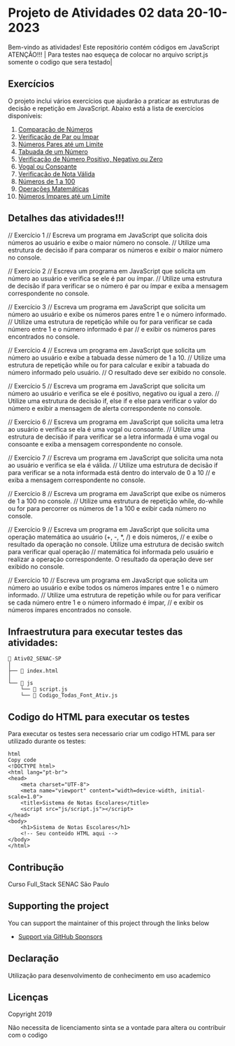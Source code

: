 # Projeto de Atividades 02 data 20-10-2023

Bem-vindo as atividades! Este repositório contém códigos em JavaScript ATENÇÃO!!! | Para testes nao esqueça de colocar no arquivo script.js somente o codigo que sera testado| 

## Exercícios

O projeto inclui vários exercícios que ajudarão a praticar as estruturas de decisão e repetição em JavaScript. Abaixo está a lista de exercícios disponíveis:

1. [Comparação de Números](#exercício-1)
2. [Verificação de Par ou Ímpar](#exercício-2)
3. [Números Pares até um Limite](#exercício-3)
4. [Tabuada de um Número](#exercício-4)
5. [Verificação de Número Positivo, Negativo ou Zero](#exercício-5)
6. [Vogal ou Consoante](#exercício-6)
7. [Verificação de Nota Válida](#exercício-7)
8. [Números de 1 a 100](#exercício-8)
9. [Operações Matemáticas](#exercício-9)
10. [Números Ímpares até um Limite](#exercício-10)

## Detalhes das atividades!!!

// Exercício 1
// Escreva um programa em JavaScript que solicita dois números ao usuário e exibe o maior número no console.
// Utilize uma estrutura de decisão if para comparar os números e exibir o maior número no console.

// Exercício 2
// Escreva um programa em JavaScript que solicita um número ao usuário e verifica se ele é par ou ímpar.
// Utilize uma estrutura de decisão if para verificar se o número é par ou ímpar e exiba a mensagem correspondente no console.

// Exercício 3
// Escreva um programa em JavaScript que solicita um número ao usuário e exibe os números pares entre 1 e o número informado.
// Utilize uma estrutura de repetição while ou for para verificar se cada número entre 1 e o número informado é par
// e exibir os números pares encontrados no console.

// Exercício 4
// Escreva um programa em JavaScript que solicita um número ao usuário e exibe a tabuada desse número de 1 a 10.
// Utilize uma estrutura de repetição while ou for para calcular e exibir a tabuada do número informado pelo usuário.
// O resultado deve ser exibido no console.

// Exercício 5
// Escreva um programa em JavaScript que solicita um número ao usuário e verifica se ele é positivo, negativo ou igual a zero.
// Utilize uma estrutura de decisão if, else if e else para verificar o valor do número e exibir a mensagem de alerta correspondente no console.

// Exercício 6
// Escreva um programa em JavaScript que solicita uma letra ao usuário e verifica se ela é uma vogal ou consoante.
// Utilize uma estrutura de decisão if para verificar se a letra informada é uma vogal ou consoante e exiba a mensagem correspondente no console.

// Exercício 7
// Escreva um programa em JavaScript que solicita uma nota ao usuário e verifica se ela é válida.
// Utilize uma estrutura de decisão if para verificar se a nota informada está dentro do intervalo de 0 a 10
// e exiba a mensagem correspondente no console.

// Exercício 8
// Escreva um programa em JavaScript que exibe os números de 1 a 100 no console.
// Utilize uma estrutura de repetição while, do-while ou for para percorrer os números de 1 a 100 e exibir cada número no console.

// Exercício 9
// Escreva um programa em JavaScript que solicita uma operação matemática ao usuário (+, -, *, /) e dois números,
// e exibe o resultado da operação no console. Utilize uma estrutura de decisão switch para verificar qual operação
// matemática foi informada pelo usuário e realizar a operação correspondente. O resultado da operação deve ser exibido no console.

// Exercício 10
// Escreva um programa em JavaScript que solicita um número ao usuário e exibe todos os números ímpares entre 1 e o número informado.
// Utilize uma estrutura de repetição while ou for para verificar se cada número entre 1 e o número informado é ímpar,
// e exibir os números ímpares encontrados no console.

## Infraestrutura para executar testes das atividades:

```
📂 Ativ02_SENAC-SP
│
├── 📄 index.html
│
└── 📂 js
    └── 📄 script.js
    └── 📄 Codigo_Todas_Font_Ativ.js

```
## Codigo do HTML para executar os testes
Para executar os testes sera necessario criar um codigo HTML para ser utilizado durante os testes:

```
html
Copy code
<!DOCTYPE html>
<html lang="pt-br">
<head>
    <meta charset="UTF-8">
    <meta name="viewport" content="width=device-width, initial-scale=1.0">
    <title>Sistema de Notas Escolares</title>
    <script src="js/script.js"></script>
</head>
<body>
    <h1>Sistema de Notas Escolares</h1>
    <!-- Seu conteúdo HTML aqui -->
</body>
</html>

```
## Contribução 

Curso Full_Stack SENAC São Paulo

## Supporting the project

You can support the maintainer of this project through the links below

- [Support via GitHub Sponsors](DEV_FULLSTACK_DATA_JAVAz)


## Declaração

Utilização para desenvolvimento de conhecimento em uso academico

## Licenças

Copyright 2019 

Não necessita de licenciamento sinta se a vontade para altera ou contribuir com o codigo